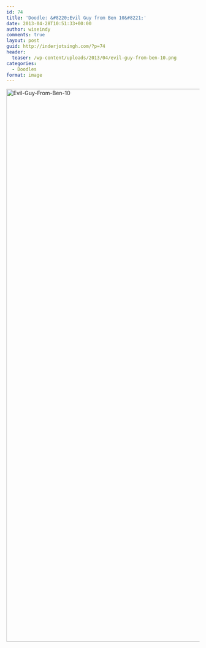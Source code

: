 ```yaml
---
id: 74
title: 'Doodle: &#8220;Evil Guy from Ben 10&#8221;'
date: 2013-04-28T10:51:33+00:00
author: wiseindy
comments: true
layout: post
guid: http://inderjotsingh.com/?p=74
header:
  teaser: /wp-content/uploads/2013/04/evil-guy-from-ben-10.png
categories:
  - Doodles
format: image
---
```

<img class="alignnone size-full wp-image-76" alt="Evil-Guy-From-Ben-10" src="http://inderjotsingh.com/wp-content/uploads/2013/04/evil-guy-from-ben-10.png" width="960" height="1440" />